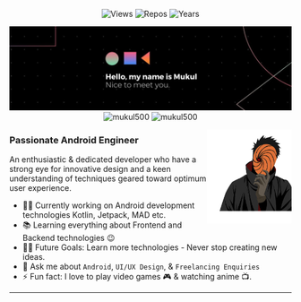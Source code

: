 
<!-- see https://github.com/antonkomarev/github-profile-views-counter and https://pufler.dev/git-badges/ -->
<p align="center">
  <img src="https://komarev.com/ghpvc/?username=mukul500&label=Visitors&style=flat-square&color=89c8a6" alt="Views">
  <img src="https://badges.pufler.dev/repos/mukul500?style=flat-square&color=6182e7" alt="Repos"></a>
  <img src="https://badges.pufler.dev/years/mukul500?style=flat-square&color=fc7c42" alt="Years"></a>
</p>
<img src="https://github.com/mukul500/mukul500/raw/main/assets/readme_header.jfif">
<div align="center">
  <img height="150em" src="https://github-readme-stats.vercel.app/api?username=mukul500&show_icons=true&hide_border=true&theme=dark" alt="mukul500">
  <img height="150em" src="https://github-readme-streak-stats.herokuapp.com?user=mukul500&theme=dark-smoky&date_format=M%20j%5B%2C%20Y%5D&background=151515" alt="mukul500">
</div>

<a href="#"><img width="30%" height="auto" align="right" src="https://github.com/mukul500/mukul500/raw/main/assets/obito.png"/></a>


### Passionate Android Engineer
An enthusiastic & dedicated developer who have a strong eye for innovative design and a keen understanding of techniques geared toward optimum user experience.

* 👨‍💻 Currently working on Android development technologies Kotlin, Jetpack, MAD etc.
* 📚 Learning everything about Frontend and Backend technologies 😉
* 💪🏼 Future Goals: Learn more technologies - Never stop creating new ideas.
*  💬 Ask me about ``Android``, ``UI/UX Design``,   & ``Freelancing Enquiries``
* ⚡ Fun fact: I love to play video games 🎮 & watching anime 📺.


---
